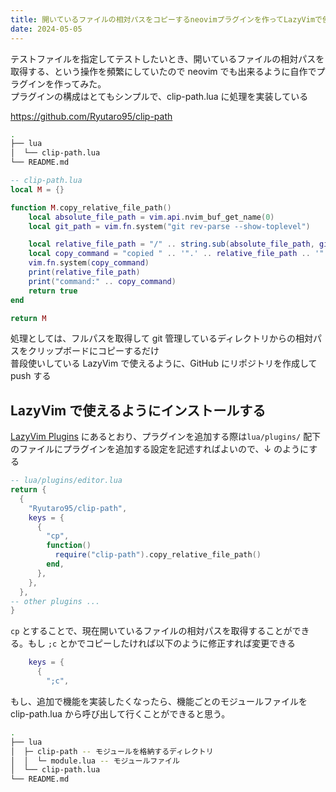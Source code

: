 ```yaml
---
title: 開いているファイルの相対パスをコピーするneovimプラグインを作ってLazyVimで使えるようにする
date: 2024-05-05
---
```


テストファイルを指定してテストしたいとき、開いているファイルの相対パスを取得する、という操作を頻繁にしていたので neovim でも出来るように自作でプラグインを作ってみた。  
プラグインの構成はとてもシンプルで、clip-path.lua に処理を実装している

https://github.com/Ryutaro95/clip-path

```bash
.
├── lua
│  └── clip-path.lua
└── README.md
```

```lua
-- clip-path.lua
local M = {}

function M.copy_relative_file_path()
	local absolute_file_path = vim.api.nvim_buf_get_name(0)
	local git_path = vim.fn.system("git rev-parse --show-toplevel")

	local relative_file_path = "/" .. string.sub(absolute_file_path, git_path:len() + 1)
	local copy_command = "copied " .. '".' .. relative_file_path .. '"'
	vim.fn.system(copy_command)
	print(relative_file_path)
	print("command:" .. copy_command)
	return true
end

return M
```

処理としては、フルパスを取得して git 管理しているディレクトリからの相対パスをクリップボードにコピーするだけ  
普段使いしている LazyVim で使えるように、GitHub にリポジトリを作成して push する

## LazyVim で使えるようにインストールする

[LazyVim Plugins](https://www.lazyvim.org/configuration/plugins) にあるとおり、プラグインを追加する際は`lua/plugins/` 配下のファイルにプラグインを追加する設定を記述すればよいので、↓ のようにする

```lua
-- lua/plugins/editor.lua
return {
  {
    "Ryutaro95/clip-path",
    keys = {
      {
        "cp",
        function()
          require("clip-path").copy_relative_file_path()
        end,
      },
    },
  },
-- other plugins ...
}
```

`cp` とすることで、現在開いているファイルの相対パスを取得することができる。もし `;c` とかでコピーしたければ以下のように修正すれば変更できる

```lua
    keys = {
      {
        ";c",

```

もし、追加で機能を実装したくなったら、機能ごとのモジュールファイルを clip-path.lua から呼び出して行くことができると思う。

```bash
.
├── lua
│  ├─ clip-path -- モジュールを格納するディレクトリ
│  │  └─ module.lua -- モジュールファイル
│  └── clip-path.lua
└── README.md
```
